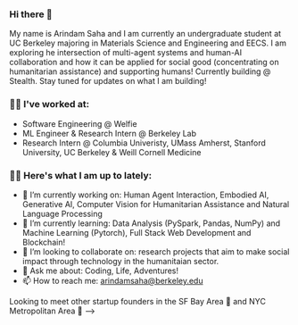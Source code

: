 ### Hi there 👋

My name is Arindam Saha and I am currently an undergraduate student at UC Berkeley majoring in Materials Science and Engineering and EECS. I am exploring he intersection of multi-agent systems and human-AI collaboration and how it can be applied for social good (concentrating on humanitarian assistance) and supporting humans! Currently building @ Stealth. Stay tuned for updates on what I am building!

### 👨‍🔬 I've worked at:

- Software Engineering @ Welfie
- ML Engineer & Research Intern @ Berkeley Lab
- Research Intern @ Columbia Univeristy, UMass Amherst, Stanford University, UC Berkeley & Weill Cornell Medicine

### 👨‍💻 Here's what I am up to lately:

- 🔭 I’m currently working on: Human Agent Interaction, Embodied AI, Generative AI, Computer Vision for Humanitarian Assistance and Natural Language Processing 
- 🌱 I’m currently learning: Data Analysis (PySpark, Pandas, NumPy) and Machine Learning (Pytorch), Full Stack Web Development and Blockchain!
- 👯 I’m looking to collaborate on: research projects that aim to make social impact through technology in the humanitaian sector.
- 💬 Ask me about: Coding, Life, Adventures!
- 📫 How to reach me: arindamsaha@berkeley.edu

Looking to meet other startup founders in the SF Bay Area 🌊 and NYC Metropolitan Area 🌆
-->


<!--
**arindamsaha282/arindamsaha282** is a ✨ _special_ ✨ repository because its `README.md` (this file) appears on your GitHub profile.

### My name is Arindam Saha and I am currently an undergraduate student at UC Berkeley majoring in Materials Science and Engineering and EECS. I am exploring a multitude of facets of the realm of computer science including web development, AI/ML and so forth! Feel free to explore some project's I've been working on the past couple of years!



